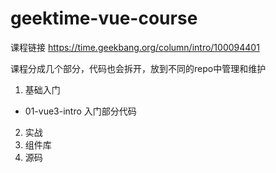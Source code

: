 # geektime-vue-course
课程链接  https://time.geekbang.org/column/intro/100094401

课程分成几个部分，代码也会拆开，放到不同的repo中管理和维护


1. 基础入门
  * 01-vue3-intro 入门部分代码
2. 实战
3. 组件库
4. 源码
